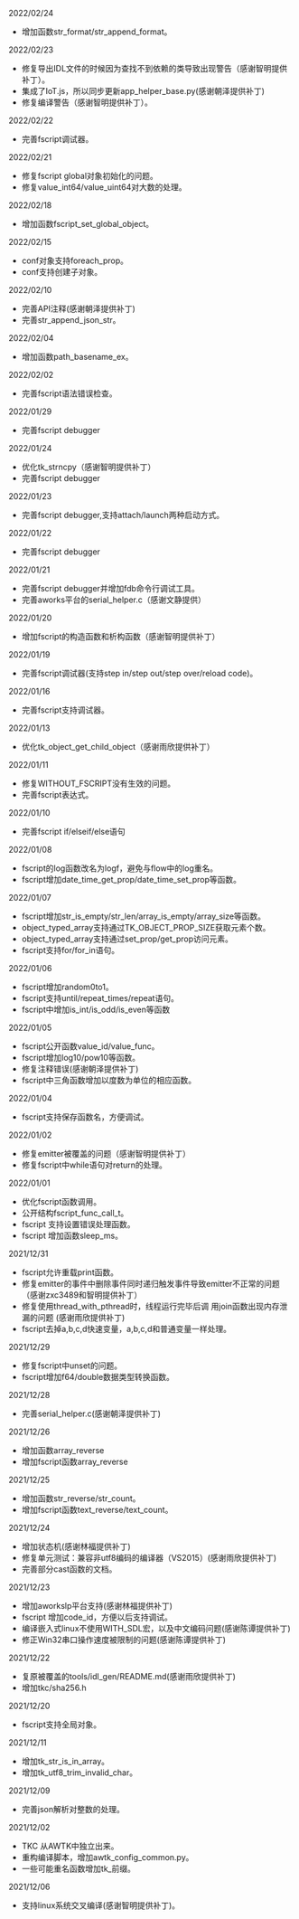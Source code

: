 2022/02/24
  * 增加函数str\_format/str\_append\_format。

2022/02/23
  * 修复导出IDL文件的时候因为查找不到依赖的类导致出现警告（感谢智明提供补丁）。
  * 集成了IoT.js，所以同步更新app\_helper\_base.py(感谢朝泽提供补丁)
  * 修复编译警告（感谢智明提供补丁）。

2022/02/22
  * 完善fscript调试器。

2022/02/21
  * 修复fscript global对象初始化的问题。
  * 修复value\_int64/value\_uint64对大数的处理。

2022/02/18
  * 增加函数fscript\_set\_global\_object。

2022/02/15
  * conf对象支持foreach\_prop。
  * conf支持创建子对象。

2022/02/10
  * 完善API注释(感谢朝泽提供补丁)
  * 完善str\_append\_json\_str。

2022/02/04
  * 增加函数path\_basename\_ex。

2022/02/02
  * 完善fscript语法错误检查。

2022/01/29
  * 完善fscript debugger

2022/01/24
  * 优化tk\_strncpy（感谢智明提供补丁）
  * 完善fscript debugger

2022/01/23
  * 完善fscript debugger,支持attach/launch两种启动方式。

2022/01/22
  * 完善fscript debugger

2022/01/21
  * 完善fscript debugger并增加fdb命令行调试工具。
  * 完善aworks平台的serial\_helper.c（感谢文静提供）

2022/01/20
  * 增加fscript的构造函数和析构函数（感谢智明提供补丁）

2022/01/19
  * 完善fscript调试器(支持step in/step out/step over/reload code)。

2022/01/16
  * 完善fscript支持调试器。

2022/01/13
  * 优化tk\_object\_get\_child\_object（感谢雨欣提供补丁）

2022/01/11
  * 修复WITHOUT\_FSCRIPT没有生效的问题。
  * 完善fscript表达式。

2022/01/10
  * 完善fscript if/elseif/else语句
  
2022/01/08
  * fscript的log函数改名为logf，避免与flow中的log重名。
  * fscript增加date\_time\_get\_prop/date\_time\_set\_prop等函数。 

2022/01/07
  * fscript增加str\_is\_empty/str\_len/array\_is\_empty/array\_size等函数。
  * object\_typed\_array支持通过TK\_OBJECT\_PROP\_SIZE获取元素个数。
  * object\_typed\_array支持通过set\_prop/get\_prop访问元素。
  * fscript支持for/for\_in语句。

2022/01/06
  * fscript增加random0to1。
  * fscript支持until/repeat_times/repeat语句。
  * fscript中增加is\_int/is\_odd/is\_even等函数

2022/01/05
  * fscript公开函数value\_id/value\_func。
  * fscript增加log10/pow10等函数。
  * 修复注释错误(感谢朝泽提供补丁)
  * fscript中三角函数增加以度数为单位的相应函数。

2022/01/04
  * fscript支持保存函数名，方便调试。

2022/01/02
  * 修复emitter被覆盖的问题（感谢智明提供补丁）
  * 修复fscript中while语句对return的处理。

2022/01/01
  * 优化fscript函数调用。
  * 公开结构fscript\_func\_call\_t。
  * fscript 支持设置错误处理函数。
  * fscript 增加函数sleep\_ms。

2021/12/31
  * fscript允许重载print函数。
  * 修复emitter的事件中删除事件同时递归触发事件导致emitter不正常的问题（感谢zxc3489和智明提供补丁）
  * 修复使用thread\_with\_pthread时，线程运行完毕后调 用join函数出现内存泄漏的问题 (感谢雨欣提供补丁)
  * fscript去掉a,b,c,d快速变量，a,b,c,d和普通变量一样处理。

2021/12/29
  * 修复fscript中unset的问题。
  * fscript增加f64/double数据类型转换函数。

2021/12/28
  * 完善serial\_helper.c(感谢朝泽提供补丁)

2021/12/26
  * 增加函数array\_reverse
  * 增加fscript函数array\_reverse

2021/12/25
  * 增加函数str\_reverse/str\_count。
  * 增加fscript函数text\_reverse/text\_count。

2021/12/24
  * 增加状态机(感谢林福提供补丁)
  * 修复单元测试：兼容非utf8编码的编译器（VS2015）(感谢雨欣提供补丁)
  * 完善部分cast函数的文档。

2021/12/23
  * 增加aworkslp平台支持(感谢林福提供补丁)
  * fscript 增加code\_id，方便以后支持调试。
  * 编译嵌入式linux不使用WITH\_SDL宏，以及中文编码问题(感谢陈谭提供补丁)
  * 修正Win32串口操作速度被限制的问题(感谢陈谭提供补丁)

2021/12/22
  * 复原被覆盖的tools/idl\_gen/README.md(感谢雨欣提供补丁)
  * 增加tkc/sha256.h

2021/12/20
  * fscript支持全局对象。

2021/12/11
  * 增加tk\_str\_is\_in\_array。
  * 增加tk\_utf8\_trim\_invalid\_char。

2021/12/09
  * 完善json解析对整数的处理。

2021/12/02
  * TKC 从AWTK中独立出来。
  * 重构编译脚本，增加awtk\_config\_common.py。
  * 一些可能重名函数增加tk_前缀。

2021/12/06
  * 支持linux系统交叉编译(感谢智明提供补丁)。

